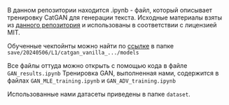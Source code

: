 В данном репозитории находится .ipynb - файл, который описывает тренировку CatGAN для генерации текста. Исходные материалы взяты из [данного репозитория](https://github.com/williamSYSU/TextGAN-PyTorch) и использованы в соответствии с лицензией MIT.

Обученные чекпойнты можно найти по [ссылке](https://drive.google.com/file/d/1-2HiTho0qOpbBwjmLEZ-_4EwdAUiF5iN/view?usp=sharing) в папке ``save/20240506/L1/catgan_vanilla_.../models``

Все файлы оттуда можно открыть с помощью кода в файле ``GAN_results.ipynb``
Тренировка GAN, выполненная нами, содержится в файлах ``GAN_MLE_training.ipynb`` и ``GAN_ADV_training.ipynb``

Использованные нами датасеты приведены в папке ``dataset``.
